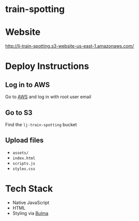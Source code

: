 # train-spotting


# Website

http://lj-train-spotting.s3-website-us-east-1.amazonaws.com/

# Deploy Instructions

## Log in to AWS

Go to [AWS](aws.com) and log in with root user email

## Go to S3

Find the `lj-train-spotting` bucket

## Upload files

- `assets/`
- `index.html`
- `scripts.js`
- `styles.css`

# Tech Stack

- Native JavaScript
- HTML
- Styling via [Bulma](https://bulma.io/)
